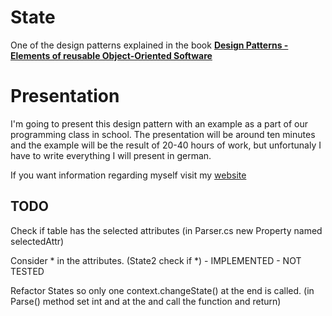 # State
One of the design patterns explained in the book [**Design Patterns - Elements of reusable Object-Oriented Software**](https://www.amazon.com/Patterns-Elements-Reusable-Object-Oriented-Software/dp/0201633612/ref=sr_1_1?s=books-intl-de&ie=UTF8&qid=1547016023&sr=1-1&keywords=design+patterns)

# Presentation
I'm going to present this design pattern with an example as a part of our programming class in school.
The presentation will be around ten minutes and the example will be the result of 20-40 hours of work, but unfortunaly I have to write everything I will present in german.

If you want information regarding myself visit my [website](www.jonasreichhardt.at)



## TODO

Check if table has the selected attributes (in Parser.cs new Property named selectedAttr)

Consider * in the attributes. (State2 check if *) -  IMPLEMENTED - NOT TESTED

Refactor States so only one context.changeState() at the end is called. (in Parse() method set int and at the and call the function and return)

